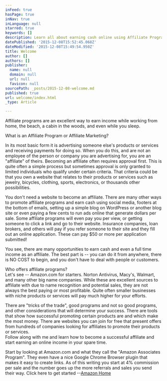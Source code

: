 ```yaml
---
inFeed: true
hasPage: true
inNav: true
inLanguage: null
starred: true
keywords: []
description: Learn all about earning cash online using Affiliate Programs
datePublished: '2015-12-08T15:52:45.068Z'
dateModified: '2015-12-08T15:49:54.950Z'
title: Welcome
author: []
authors: []
publisher:
  name: null
  domain: null
  url: null
  favicon: null
sourcePath: _posts/2015-12-08-welcome.md
published: true
url: welcome/index.html
_type: Article

---
```

Affiliate programs are an excellent way to earn income while
working from home, the beach, a cabin in the woods, and even while you
sleep. 

What is an Affiliate Program or Affiliate Marketing?

In its most basic form it is advertising someone else's products
or services and receiving payments for doing so. When you do this, and are not
an employee of the person or company you are advertising for, you are an "affiliate"
of theirs. Becoming an affiliate often requires approval first. This is quite
often a simple process but sometimes approval is only granted to limited
individuals who qualify under certain criteria. That criteria could be that you
own a website that relates to their products or services such as jewelry,
bicycles, clothing, sports, electronics, or thousands other possibilities. 

You don't need a website to become an affiliate. There are
many other ways to promote affiliate programs and earn cash using social media,
footers at the bottom of emails, setting up a simple blog on WordPress or
another blog site or even paying a few cents to run ads online that generate
dollars per sale. Some affiliate programs will even pay you per view, or
getting someone to click a link and go to their website. Insurance companies,
loan brokers, and others will pay if you refer someone to their site and they
fill out an online application. These can pay $50 or more per application
submitted! 

You see, there are many opportunities to earn cash and even
a full time income as an affiliate. The best part is -- you can do it from
anywhere, there is NO COST to begin, and you don't have to deal with people or
customers. 

Who offers affiliate programs?   
Let's see -- Amazon.com for starters. Norton Antivirus, Macy's, Walmart, and
many other big name companies. While these are excellent sources to affiliate
with due to name recognition and potential sales, they are not always the best
paying or most profitable. Quite often smaller businesses with niche products
or services will pay much higher for your efforts. 

There are "tricks of the trade", good programs and not so
good programs, and other considerations that will determine your success. There
are tools that show how successful promoting certain products are and which
make the most money. There are websites you can join for free that present offers
from hundreds of companies looking for affiliates to promote their products or
services.  
Follow along with me and learn how to become a successful affiliate and start
earning an online income in your spare time. 

Start by looking at Amazon.com and what they call the "Amazon Associates Program". They even have a nice Google Chrome Browser plugin that makes it easy to create links. As of this writing you start at 4% commission per sale and the number goes up the more referrals and sales you send their way. Click here to get started --[Amazon Home][0]

[0]: http://amazon.com/?_encoding=UTF8&camp=1789&creative=9325&linkCode=ur2&tag=affiblog05-20&linkId=OMLXBJ7X4XWDM7C3
